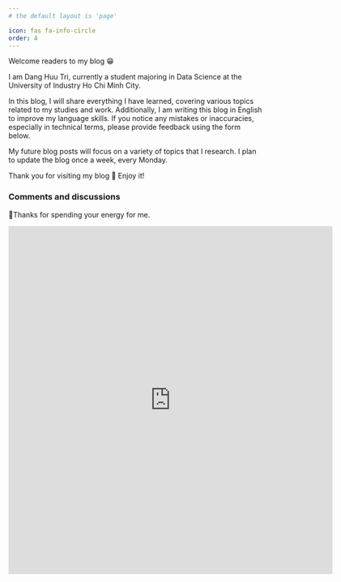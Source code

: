 ```yaml
---
# the default layout is 'page'

icon: fas fa-info-circle
order: 4
---
```


Welcome readers to my blog 😁

I am Dang Huu Tri, currently a student majoring in Data Science at the University of Industry Ho Chi Minh City.

In this blog, I will share everything I have learned, covering various topics related to my studies and work. Additionally, I am writing this blog in English to improve my language skills. If you notice any mistakes or inaccuracies, especially in technical terms, please provide feedback using the form below.

My future blog posts will focus on a variety of topics that I research. I plan to update the blog once a week, every Monday.

Thank you for visiting my blog 🥰 Enjoy it!

### Comments and discussions

📍Thanks for spending your energy for me.

<iframe src="https://forms.gle/DdmAidKFda4MUDfP6" width="640" height="686" frameborder="0" marginheight="0" marginwidth="0">🔃Đang tải…</iframe>
